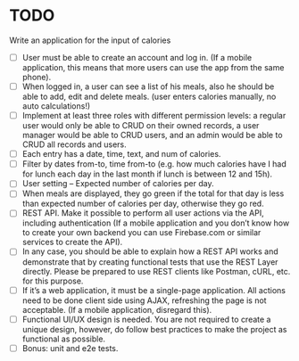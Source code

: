 # TODO
Write an application for the input of calories

- [ ] User must be able to create an account and log in. (If a mobile application, this means that more users can use the app from the same phone).
- [ ] When logged in, a user can see a list of his meals, also he should be able to add, edit and delete meals. (user enters calories manually, no auto calculations!)
- [ ] Implement at least three roles with different permission levels: a regular user would only be able to CRUD on their owned records, a user manager would be able to CRUD users, and an admin would be able to CRUD all records and users.
- [ ] Each entry has a date, time, text, and num of calories.
- [ ] Filter by dates from-to, time from-to (e.g. how much calories have I had for lunch each day in the last month if lunch is between 12 and 15h).
- [ ] User setting – Expected number of calories per day.
- [ ] When meals are displayed, they go green if the total for that day is less than expected number of calories per day, otherwise they go red.
- [ ] REST API. Make it possible to perform all user actions via the API, including authentication (If a mobile application and you don’t know how to create your own backend you can use Firebase.com or similar services to create the API).
- [ ] In any case, you should be able to explain how a REST API works and demonstrate that by creating functional tests that use the REST Layer directly. Please be prepared to use REST clients like Postman, cURL, etc. for this purpose.
- [ ] If it’s a web application, it must be a single-page application. All actions need to be done client side using AJAX, refreshing the page is not acceptable. (If a mobile application, disregard this).
- [ ] Functional UI/UX design is needed. You are not required to create a unique design, however, do follow best practices to make the project as functional as possible.
- [ ] Bonus: unit and e2e tests.
